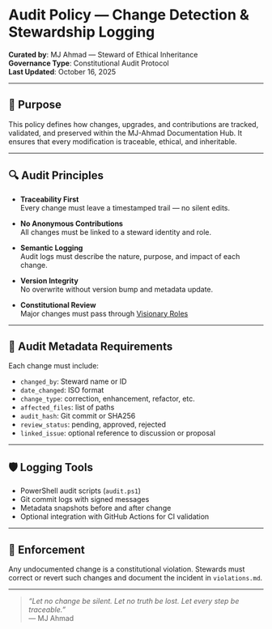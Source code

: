 # Audit Policy — Change Detection & Stewardship Logging

**Curated by**: MJ Ahmad — Steward of Ethical Inheritance  
**Governance Type**: Constitutional Audit Protocol  
**Last Updated**: October 16, 2025

---

## 🧭 Purpose

This policy defines how changes, upgrades, and contributions are tracked, validated, and preserved within the MJ-Ahmad Documentation Hub. It ensures that every modification is traceable, ethical, and inheritable.

---

## 🔍 Audit Principles

- **Traceability First**  
  Every change must leave a timestamped trail — no silent edits.

- **No Anonymous Contributions**  
  All changes must be linked to a steward identity and role.

- **Semantic Logging**  
  Audit logs must describe the nature, purpose, and impact of each change.

- **Version Integrity**  
  No overwrite without version bump and metadata update.

- **Constitutional Review**  
  Major changes must pass through [Visionary Roles](visionary-roles.md)

---

## 🧾 Audit Metadata Requirements

Each change must include:

- `changed_by`: Steward name or ID  
- `date_changed`: ISO format  
- `change_type`: correction, enhancement, refactor, etc.  
- `affected_files`: list of paths  
- `audit_hash`: Git commit or SHA256  
- `review_status`: pending, approved, rejected  
- `linked_issue`: optional reference to discussion or proposal

---

## 🛡️ Logging Tools

- PowerShell audit scripts (`audit.ps1`)  
- Git commit logs with signed messages  
- Metadata snapshots before and after change  
- Optional integration with GitHub Actions for CI validation

---

## 🔐 Enforcement

Any undocumented change is a constitutional violation. Stewards must correct or revert such changes and document the incident in `violations.md`.

---

> _“Let no change be silent. Let no truth be lost. Let every step be traceable.”_  
> — MJ Ahmad


